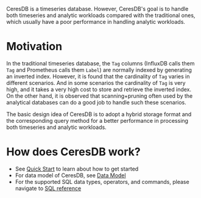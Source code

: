 
CeresDB is a timeseries database. However, CeresDB's goal is to handle both timeseries and analytic workloads compared with the traditional ones, which usually have a poor performance in handling analytic workloads.

# Motivation
In the traditional timeseries database, the `Tag` columns (InfluxDB calls them `Tag` and Prometheus calls them `Label`) are normally indexed by generating an inverted index. However, it is found that the cardinality of `Tag` varies in different scenarios. And in some scenarios the cardinality of `Tag` is very high, and it takes a very high cost to store and retrieve the inverted index. On the other hand, it is observed that scanning+pruning often used by the analytical databases can do a good job to handle such these scenarios.

The basic design idea of CeresDB is to adopt a hybrid storage format and the corresponding query method for a better performance in processing both timeseries and analytic workloads.

# How does CeresDB work?
- See [Quick Start](quick_start.md) to learn about how to get started
- For data model of CeresDB, see [Data Model](model)
- For the supported SQL data types, operators, and commands, please navigate to [SQL reference](sql)
